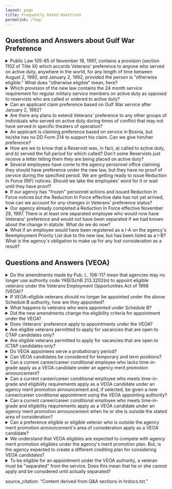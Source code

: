 ```yaml
---
layout: page
title: Frequently Asked Questions
permalink: /faq/
---
```


## Questions and Answers about Gulf War Preference

<details>
<summary>Public Law 105-85 of November 18, 1997, contains a provision (section 1102 of Title XI) which accords Veterans' preference to anyone who served on active duty, anywhere in the world, for any length of time between August 2, 1990, and January 2, 1992, provided the person is "otherwise eligible." What does "otherwise eligible" mean, here?</summary>

It means the person must have been separated from the service under honorable conditions and have served continuously for a minimum of 24 months or the full period for which called or ordered to active duty. For example, someone who enlisted in the Army and was serving on active duty when the Gulf War broke out on Aug 2, 1990, would have to complete a minimum of 24 months service to be eligible for preference. On the other hand a Reservist who was called to active duty for a month and spent all his time at the Pentagon before being released would also be eligible. What the law did was to add an additional paragraph (C) covering Gulf War veterans to 5 U.S.C. 2108(1) (on who is eligible for preference). But, significantly, the law made no other changes to existing law. In particular, it did not change paragraph (4) of section 2108 (the Dual Compensation Act of 1973), which severely restricts preference entitlement for retired officers at the rank of Major and above. When the Dual Compensation Act was under consideration, there was extensive debate in Congress as to who should be entitled to preference. Congress basically compromised by giving preference in appointment to most retired military members (except for "high-ranking officers" who were not considered to need it), but severely limiting preference in RIF for all retired military because they had already served one career and should not have preference in the event of layoffs.
So, "otherwise eligible" means that the individual must be eligible under existing law.
</details>

<details>
<summary>Which provision of the new law contains the 24 month service requirement for regular military service members on active duty as opposed to reservists who are called or ordered to active duty?</summary>

The 24 month service requirement provision is found in Section 5303A of title 38, United States Code which defines the minimum active-duty service requirement for those who initially enter active duty after September 7, 1980.
</details>

<details>
<summary>Can an applicant claim preference based on Gulf War service after January 2, 1992?</summary>

The law specifies that only those on active duty during the period beginning August 2, 1990, and ending January 2, 1992, are eligible for preference. Applicants who served on active duty exclusively after these dates would have to be in receipt of a campaign badge or expeditionary medal.
</details>

<details>
<summary>Are there any plans to extend Veterans' preference to any other groups of individuals who served on active duty during times of conflict that may not have served in specific theaters of operation?</summary>

We are not aware of any plans to extend Veterans' preference to any other group of individuals.
</details>

<details>
<summary>An applicant is claiming preference based on service in Bosnia, but he/she has no DD Form 214 to support his claim. Can we give him/her preference?</summary>

A service member whose record appears to show service qualifying for Veterans' preference (for example, there is an indication that the person served in Bosnia in 1996), may be accorded 5 points tentative preference on that basis alone. However, before the person can be appointed, he or she must submit proof of entitlement to preference. That proof may be an amended DD Form 214 showing the award of the Armed Forces Expeditionary Medal (AFEM) for Bosnia in the case of service members who served there and were released prior to enactment of the recent Veterans' preference amendments, or it may be other official documentation showing award of the Armed Forces Expeditionary Medal.
</details>

<details>
<summary>How are we to know that a Reservist was, in fact, a) called to active duty, and b) served the full period for which called? Don't some Reservists just receive a letter telling them they are being placed on active duty?</summary>

A Reservist will always have orders placing him (or her) on active duty -- (it is the only way the Reservist can be paid). While the individual may also have a letter saying that he or she is being called up, there will always be orders backing this up. Similarly, when the Reservist is released from active duty, he or she will always have separation or demobilization orders.
</details>

<details>
<summary>Several employees have come to the agency personnel office claiming they should have preference under the new law, but they have no proof of service during the specified period. We are getting ready to issue Reduction In Force (RIF) notices. Should we take the employees' word for it or wait until they have proof?</summary>

The employees cannot be given Veterans' preference without required documentation. The agency should work with the employee and the appropriate military service record organizations to obtain this documentation as soon as possible to avoid having to "rerun" the Reduction In Force at the last minute.
</details>

<details>
<summary>If our agency has "frozen" personnel actions and issued Reduction In Force notices but the Reduction In Force effective date has not yet arrived, how can we account for any changes in Veterans' preference status?</summary>

Regardless of where you are in the process of carrying out the Reduction In Force, you must correct the Veterans' preference of employees who will now be eligible as a result of the statute. Veterans' preference cannot be "frozen" like qualifications or performance appraisals--it must be corrected right up until the day of the Reduction In Force. If a change in preference results in a different outcome for one or more employees, amended Reduction In Force notices must be issued. If such a change results in a worse offer, the affected employee must be given a full 60/120 day notice period required by regulation. This may require the agency to use a temporary exception to keep one or more employees on the rolls past the Reduction In Force effective date in order to meet this obligation.
</details>

<details>
<summary>Our agency already completed a Reduction In Force effective November 28, 1997. There is at least one separated employee who would now have Veterans' preference and would not have been separated if we had known about the change in statute. What do we do now?</summary>

If an agency finds that an eligible employee reached for Reduction In Force separation or downgrading effective on or after November 18, 1997, was not provided retention preference consistent with P.L. 105-85, The Office of Personnel Management recommends that the agency take appropriate corrective action.
An employee not provided appropriate retention preference may appeal the Reduction In Force action to the Merit Systems Protection Board (MSPB). MSPB normally requires the appeal to be filed within 30 days of the Reduction In Force effective date, but Merit Systems Protection Board may, at its option, accept later appeals filed within 30 days of the employee becoming aware of the change.
If an employee was separated or downgraded by Reduction In Force, the agency should determine whether or not the employee would have been affected differently based on the change in Veterans' preference. If the employee would still be separated or downgraded, the agency should correct the employee's notice. If the employee was separated, the agency should also correct the Reemployment Priority List (RPL) registration (if any) to accurately reflect their Veterans' preference.
If the corrective action results in a surplus of employees in one or more competitive levels, the agency may have to run a new Reduction In Force. However, the agency cannot retroactively adjust the results of the prior Reduction In Force.
</details>

<details>
<summary>What if an employee would have been registered as a I-A on the agency's Reemployment Priority List due to the new law, but has been listed as a I-B? What is the agency's obligation to make up for any lost consideration as a result?</summary>

The employee's registration status on the Reemployment Priority List should be corrected immediately so that the employee will be considered as a I-A for the remainder of their time on the Reemployment Priority List. If the agency finds that a lower standing person was selected over the employee, the agency must notify the employee of the selection and their right to appeal to Merit Systems Protection Board. If the employee files a Reemployment Priority List appeal, Merit Systems Protection Board may order a retroactive remedy which could include extending the employee's time period for consideration under the Reemployment Priority List.
</details>

## Questions and Answers (VEOA)

<details>
<summary>Do the amendments made by Pub. L. 106-117 mean that agencies may no longer use authority code YKB/SchB 213.3202(n) to appoint eligible veterans under the Veterans Employment Opportunities Act of 1998 (VEOA)?</summary>

As of the date of enactment of the new amendments (November 30, 1999), agencies should not make any new appointments under the Schedule B authority. However, we are allowing a 1-month grace period to cover any appointments under the Schedule B authority that may already have been in progress.
</details>

<details>
<summary>If VEOA-eligible veterans should no longer be appointed under the above Schedule B authority, how are they appointed?</summary>

The law provides that preference eligibles or eligible veterans who compete under agency Merit Promotion procedures open to candidates outside the agency ("agency" in this context means the parent agency such as Treasury, not IRS), and who are selected from among the best qualified, shall receive a career or career conditional appointment, as appropriate. Agencies should use the authority ZBA-Pub.L. 106-117, Sec 511 for these appointments.
</details>

<details>
<summary>What happens to veterans who were appointed under Schedule B?</summary>

Agencies should first determine whether their Schedule B appointees actually competed under Merit Promotion procedures or were selected noncompetitively as a separate source of eligibles.
Those veterans who competed under agency Merit Promotion procedures are to be converted to career conditional (or career) retroactive to the date of their original appointments. These individuals will have been serving probation as of the original date of their appointments and this must be made clear to the employees.
Those veterans who did not compete under an agency Merit Promotion announcement and were given a Schedule B appointment noncompetitively, remain under Schedule B until such time as they can be appointed based on competition ? either under Merit Promotion procedures open to candidates outside the agency or through an open competitive announcement. Because an employee may remain under the Schedule B authority until such time as he or she is selected competitively, we are leaving the authority in place indefinitely; he or she may not be required to compete for a career conditional position.
</details>

<details>
<summary>Did the new amendments change the eligibility criteria for appointment under the VEOA?</summary>

Yes. Prior to these amendments, a veteran had to be either a preference eligible or have at least 3 years of continuous active duty military service in order to qualify for appointment under the VEOA. The new amendments provide that OPM is authorized to regulate the circumstances under which individuals who were released from active duty "shortly before completing 3 years of active duty" may be appointed. In our interim regulations implementing this provision, we are proposing to use the term "substantially completed an initial 3-year term." Agencies will then decide, in individual cases, whether a candidate has met this standard. In general, most individuals completing an initial 3-year military tour are typically released a few days early. These individuals, if otherwise qualified, should be considered eligible.
</details>

<details>
<summary>Does Veterans' preference apply to appointments under the VEOA?</summary>

No. Veterans preference does not apply to merit promotion actions.
</details>

<details>
<summary>Are eligible veterans permitted to apply for vacancies that are open to CTAP candidates only?</summary>

No. Since CTAP is limited to internal agency candidates, VEOA eligibles may not apply.
</details>

<details>
<summary>Are eligible veterans permitted to apply for vacancies that are open to ICTAP candidates only?</summary>

Yes. Since ICTAP is open to candidates outside the agency, the law requires that VEOA eligibles be allowed to apply.
</details>

<details>
<summary>Do VEOA appointees serve a probationary period?</summary>

Yes. Since they are appointed in the competitive service, they are subject to a probationary period. Please note, however, that for those employees converted from the Schedule B authority, prior service counts towards completion of probation provided it is in the same agency, same line of work, and without a break in service. Where applicable, agencies must inform individuals that their original appointment under the VEOA authority marked the beginning of a probationary period.
</details>

<details>
<summary>Can VEOA candidates be considered for temporary and term positions?</summary>

No. Because VEOA mandates that eligible veterans be given career or career conditional appointments, temporary or term appointments cannot be offered.
</details>

<details>
<summary>Can a current career/career conditional employee who lacks time-in-grade apply as a VEOA candidate under an agency merit promotion announcement?</summary>

No. Such an employee remains subject to time-in-grade restrictions. The VEOA is not a noncompetitive-entry authority like the VRA where an employee could be given a new appointment at a higher grade.
</details>

<details>
<summary>Can a current career/career conditional employee who meets time-in-grade and eligibility requirements apply as a VEOA candidate under an agency merit promotion announcement and, if selected, be given a new career/career conditional appointment using the VEOA appointing authority?</summary>

Yes. Currently, a career/career conditional employee who meets time-in-grade and eligibility requirements would be able to apply directly to a merit promotion announcement without the need to use the VEOA authority. However, under the plain language of the VEOA, the law would allow current career/career conditional Federal employees who are preference eligibles or veterans meeting the eligibility criteria of the vacancy announcement to apply to those positions advertised under an agency's merit promotion procedures when seeking candidates from outside its own workforce. The term preference eligibles is defined in title 5, United States Code section 2108.
</details>

<details>
<summary>Can a current career/career conditional employee who meets time-in-grade and eligibility requirements apply as a VEOA candidate under an agency merit promotion announcement when he or she is outside the stated area of consideration?</summary>

Yes. A career/career conditional employee who meets time-in-grade and eligibility requirements would be able to apply using VEOA to a merit promotion announcement when outside the stated area of
consideration.
</details>

<details>
<summary>Can a preference eligible or eligible veteran who is outside the agency merit promotion announcement's area of consideration apply as a VEOA candidate?</summary>

Yes. A preference eligible or eligible veteran would be able to apply using VEOA to a merit promotion announcement even though he or she is outside the vacancy announcement's area of consideration.
</details>

<details>
<summary>We understand that VEOA eligibles are expected to compete with agency merit promotion eligibles under the agency's merit promotion plan. But, is the agency expected to create a different crediting plan for considering VEOA candidates?</summary>

No. VEOA candidates are considered along with agency candidates, and under the same crediting plan.
</details>

<details>
<summary>To be eligible for an appointment under the VEOA authority, a veteran must be "separated" from the service. Does this mean that he or she cannot apply and be considered until actually separated?</summary>

No. Whether or not to consider someone who is still in the military is entirely at the discretion of the employing agency. By law, a person on military duty cannot be appointed to a civilian position (unless on terminal leave), but he or she can certainly be considered should the agency wish to do so. The determining factor, here, should be whether the person will be available when the agency needs to have the job filled.
</details>

source_citation: "Content derived from Q&A sections in hrdocs.txt."
